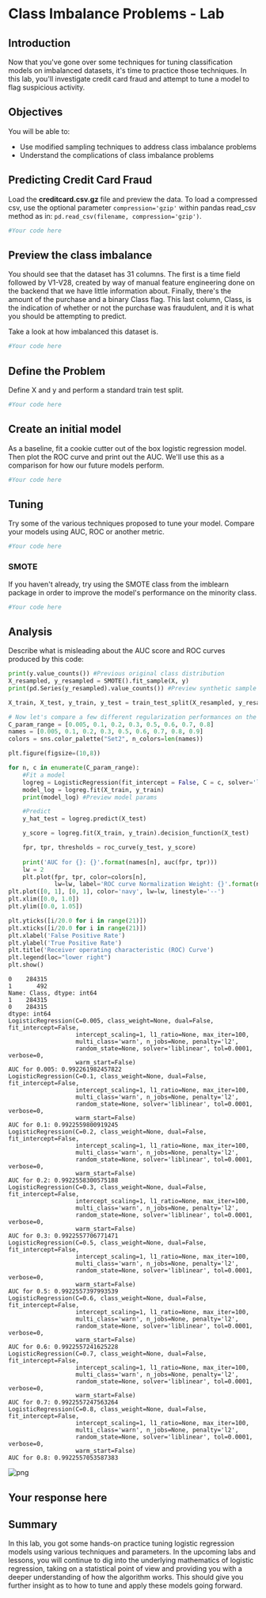 
# Class Imbalance Problems - Lab

## Introduction


Now that you've gone over some techniques for tuning classification models on imbalanced datasets, it's time to practice those techniques. In this lab, you'll investigate credit card fraud and attempt to tune a model to flag suspicious activity.

## Objectives

You will be able to:
* Use modified sampling techniques to address class imbalance problems
* Understand the complications of class imbalance problems

## Predicting Credit Card Fraud
Load the **creditcard.csv.gz** file and preview the data. To load a compressed csv, use the optional parameter `compression='gzip'` within pandas read_csv method as in: `pd.read_csv(filename, compression='gzip')`.


```python
#Your code here
```

## Preview the class imbalance

You should see that the dataset has 31 columns. The first is a time field followed by V1-V28, created by way of manual feature engineering done on the backend that we have little information about. Finally, there's the amount of the purchase and a binary Class flag. This last column, Class, is the indication of whether or not the purchase was fraudulent, and it is what you should be attempting to predict.

Take a look at how imbalanced this dataset is.


```python
#Your code here
```

## Define the Problem

Define X and y and perform a standard train test split.


```python
#Your code here
```

## Create an initial model

As a baseline, fit a cookie cutter out of the box logistic regression model. Then plot the ROC curve and print out the AUC. We'll use this as a comparison for how our future models perform.


```python
#Your code here
```

## Tuning 
Try some of the various techniques proposed to tune your model. Compare your models using AUC, ROC or another metric.


```python
#Your code here
```

### SMOTE
If you haven't already, try using the SMOTE class from the imblearn package in order to improve the model's performance on the minority class.


```python
#Your code here
```

## Analysis
Describe what is misleading about the AUC score and ROC curves produced by this code:


```python
print(y.value_counts()) #Previous original class distribution
X_resampled, y_resampled = SMOTE().fit_sample(X, y) 
print(pd.Series(y_resampled).value_counts()) #Preview synthetic sample class distribution

X_train, X_test, y_train, y_test = train_test_split(X_resampled, y_resampled, random_state=0)

# Now let's compare a few different regularization performances on the dataset:
C_param_range = [0.005, 0.1, 0.2, 0.3, 0.5, 0.6, 0.7, 0.8]
names = [0.005, 0.1, 0.2, 0.3, 0.5, 0.6, 0.7, 0.8, 0.9]
colors = sns.color_palette("Set2", n_colors=len(names))

plt.figure(figsize=(10,8))

for n, c in enumerate(C_param_range):
    #Fit a model
    logreg = LogisticRegression(fit_intercept = False, C = c, solver='liblinear') #Starter code
    model_log = logreg.fit(X_train, y_train)
    print(model_log) #Preview model params

    #Predict
    y_hat_test = logreg.predict(X_test)

    y_score = logreg.fit(X_train, y_train).decision_function(X_test)

    fpr, tpr, thresholds = roc_curve(y_test, y_score)
    
    print('AUC for {}: {}'.format(names[n], auc(fpr, tpr)))
    lw = 2
    plt.plot(fpr, tpr, color=colors[n],
             lw=lw, label='ROC curve Normalization Weight: {}'.format(names[n]))
plt.plot([0, 1], [0, 1], color='navy', lw=lw, linestyle='--')
plt.xlim([0.0, 1.0])
plt.ylim([0.0, 1.05])

plt.yticks([i/20.0 for i in range(21)])
plt.xticks([i/20.0 for i in range(21)])
plt.xlabel('False Positive Rate')
plt.ylabel('True Positive Rate')
plt.title('Receiver operating characteristic (ROC) Curve')
plt.legend(loc="lower right")
plt.show()
```

    0    284315
    1       492
    Name: Class, dtype: int64
    1    284315
    0    284315
    dtype: int64
    LogisticRegression(C=0.005, class_weight=None, dual=False, fit_intercept=False,
                       intercept_scaling=1, l1_ratio=None, max_iter=100,
                       multi_class='warn', n_jobs=None, penalty='l2',
                       random_state=None, solver='liblinear', tol=0.0001, verbose=0,
                       warm_start=False)
    AUC for 0.005: 0.992261982457822
    LogisticRegression(C=0.1, class_weight=None, dual=False, fit_intercept=False,
                       intercept_scaling=1, l1_ratio=None, max_iter=100,
                       multi_class='warn', n_jobs=None, penalty='l2',
                       random_state=None, solver='liblinear', tol=0.0001, verbose=0,
                       warm_start=False)
    AUC for 0.1: 0.9922559800919245
    LogisticRegression(C=0.2, class_weight=None, dual=False, fit_intercept=False,
                       intercept_scaling=1, l1_ratio=None, max_iter=100,
                       multi_class='warn', n_jobs=None, penalty='l2',
                       random_state=None, solver='liblinear', tol=0.0001, verbose=0,
                       warm_start=False)
    AUC for 0.2: 0.9922558300575188
    LogisticRegression(C=0.3, class_weight=None, dual=False, fit_intercept=False,
                       intercept_scaling=1, l1_ratio=None, max_iter=100,
                       multi_class='warn', n_jobs=None, penalty='l2',
                       random_state=None, solver='liblinear', tol=0.0001, verbose=0,
                       warm_start=False)
    AUC for 0.3: 0.9922557706771471
    LogisticRegression(C=0.5, class_weight=None, dual=False, fit_intercept=False,
                       intercept_scaling=1, l1_ratio=None, max_iter=100,
                       multi_class='warn', n_jobs=None, penalty='l2',
                       random_state=None, solver='liblinear', tol=0.0001, verbose=0,
                       warm_start=False)
    AUC for 0.5: 0.9922557397993539
    LogisticRegression(C=0.6, class_weight=None, dual=False, fit_intercept=False,
                       intercept_scaling=1, l1_ratio=None, max_iter=100,
                       multi_class='warn', n_jobs=None, penalty='l2',
                       random_state=None, solver='liblinear', tol=0.0001, verbose=0,
                       warm_start=False)
    AUC for 0.6: 0.9922557241625228
    LogisticRegression(C=0.7, class_weight=None, dual=False, fit_intercept=False,
                       intercept_scaling=1, l1_ratio=None, max_iter=100,
                       multi_class='warn', n_jobs=None, penalty='l2',
                       random_state=None, solver='liblinear', tol=0.0001, verbose=0,
                       warm_start=False)
    AUC for 0.7: 0.9922557247563264
    LogisticRegression(C=0.8, class_weight=None, dual=False, fit_intercept=False,
                       intercept_scaling=1, l1_ratio=None, max_iter=100,
                       multi_class='warn', n_jobs=None, penalty='l2',
                       random_state=None, solver='liblinear', tol=0.0001, verbose=0,
                       warm_start=False)
    AUC for 0.8: 0.9922557053587383



![png](index_files/index_14_1.png)


## Your response here

## Summary

In this lab, you got some hands-on practice tuning logistic regression models using various techniques and parameters. In the upcoming labs and lessons, you will continue to dig into the underlying mathematics of logistic regression, taking on a statistical point of view and providing you with a deeper understanding of how the algorithm works. This should give you further insight as to how to tune and apply these models going forward.
